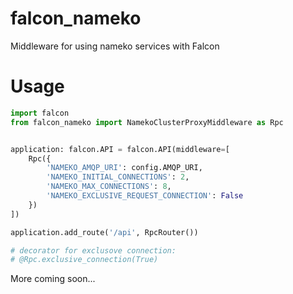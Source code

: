 # falcon_nameko

Middleware for using nameko services with Falcon

# Usage

```python
import falcon
from falcon_nameko import NamekoClusterProxyMiddleware as Rpc


application: falcon.API = falcon.API(middleware=[
    Rpc({
        'NAMEKO_AMQP_URI': config.AMQP_URI,
        'NAMEKO_INITIAL_CONNECTIONS': 2,
        'NAMEKO_MAX_CONNECTIONS': 8,
        'NAMEKO_EXCLUSIVE_REQUEST_CONNECTION': False
    })
])

application.add_route('/api', RpcRouter())

# decorator for exclusove connection:
# @Rpc.exclusive_connection(True)


```


More coming soon...

